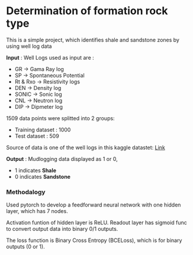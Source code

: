 # Determination of formation rock type
This is a simple project, which
identifies shale and sandstone zones by using well log data

**Input** : Well Logs used as input are :
- GR -> Gama Ray log
- SP -> Spontaneous Potential
- Rt & Rxo -> Resistivity logs
- DEN -> Density log
- SONIC -> Sonic log
- CNL -> Neutron log
- DIP -> Dipmeter log

1509 data points were splitted into 2 groups: 
- Training dataset : 1000
- Test dataset : 509

Source of data is one of the well logs in this kaggle datastet: [Link](www.kaggle.com/josephdano/oil-field-reservoir-contour-pvt-well-test/)

**Output** : Mudlogging data displayed as 1 or 0,
- 1 indicates **Shale**
- 0 indicates **Sandstone**


### Methodalogy

Used pytorch to develop a feedforward neural network with one hidden layer, which has 7 nodes.

Activation funtion of hidden layer is ReLU\.
Readout layer has sigmoid func to convert output data into binary 0/1 outputs.

The loss function is Binary Cross Entropy (BCELoss), which is for binary outputs (0 or 1).

